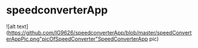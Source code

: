 # speedconverterApp
![alt text](https://github.com/IG9626/speedconverterApp/blob/master/speedConverterAppPic.png"picOfSpeedConverter"SpeedConverterApp pic)
